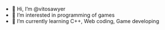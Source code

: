 - 👋 Hi, I’m @vitosawyer
- 👀 I’m interested in programming of games
- 🌱 I’m currently learning C++, Web coding, Game developing

<!---
vitosawyer/vitosawyer is a ✨ special ✨ repository because its `README.md` (this file) appears on your GitHub profile.
You can click the Preview link to take a look at your changes.
--->
